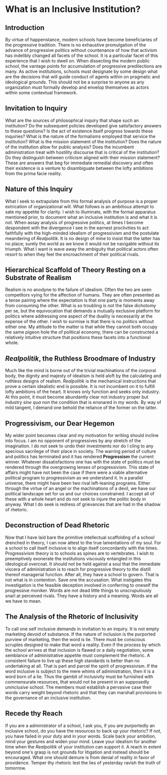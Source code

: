 # What is an Inclusive Institution?

## Introduction

By virtue of happenstance, modern schools have become beneficiaries of the progressive tradition. There is no exhaustive promulgation of the advance of progressive politics without countenance of how that activism has indelibly changed all facets of the school. It is a particular facet of this experience that I wish to dwell on. When dissecting the modern public school, the vantage points for accumulation of progressive predilections are many. As active institutions, schools must designate by some design what are the decisions that will guide conduct of agents within on pragmatic and ideological grounds. This should not be a surprise to anyone as any organization must formally develop and envelop themselves as actors within some contextual framework.

## Invitation to Inquiry

What are the sources of philosophical inquiry that shape such an institution? Do the subsequent policies developed give satisfactory answers to these questions? Is the act of existence itself progress towards these inquiries? What is the nature of the formalisms employed that service the institution? What is the mission statement of the institution? Does the nature of the institution allow for public analysis? Does the incumbent administration treat with hostility discourse that is critical of the institution? Do they distinguish between criticism aligned with their mission statement? These are answers that beg for immediate remedial discovery and often their existence is a venture to disambiguate between the lofty ambitions from the prima facie reality.

## Nature of this Inquiry

What I seek to extrapolate from this formal analysis of purpose is a proper extrication of organizational will. What follows is an ambitious attempt to sate my appetite for clarity. I wish to illuminate, with the formal apparatus mentioned prior, to document what an inclusive institution is and what it is not. When assay analysis of progressive politics, at times I become despondent with the divergence I see in the earnest proclivities to act faithfully with the high-minded idealism of progressivism and the postulate meandering of *Realpolitik*. It is no design of mine to insist that the latter has no place; surely the world as we know it would not be navigable without its triumph. What I want is wave away the ambiguity that political actors often resort to when they feel the encroachment of their political rivals.

## Hierarchical Scaffold of Theory Resting on a Substrate of Realism

Realism is no anodyne to the failure of idealism. Often the two are seen competitors vying for the affection of humans. They are often presented as a tense pairing where the expectation is that one party is moments away from consuming the other. What is so troubling is not the false dichotomy per se, but the equivocation that demands a mutually exclusive platform for politics where addressing one aspect of the duality is necessarily at the expense of the other. I wish to surmise is that there is no politics without either one. My attitude to the matter is that while they cannot both occupy the same pigeon hole the of political economy, there can be constructed a relatively intuitive structure that positions these facets into a functional whole.

## *Realpolitik*, the Ruthless Broodmare of Industry

Much like the mind is borne out of the trivial machinations of the corporal body, the dignity and majesty of idealism is held aloft by the calculating and ruthless designs of realism. *Realpolitik* is the mechanical instructions that prove a certain idealistic end is possible. It is not incumbent on it to fulfill lofty ambitions of the heart. It knows only function and seeks only industry. At this point, it must become abundantly clear not industry proper but industry *sine qua non* the condition that is ensnared in my words. By way of mild tangent, I demand one behold the reliance of the former on the latter.

## Progressivism, our Dear Hegemon

My wider point becomes clear and my motivation for writing should incline into focus. I am no opponent of progressives by any stretch of the imagination. I do not seek to undo their investments nor do I cling to any specious sacrilege of their place in society. The warring period of culture and politics has terminated and it has rendered **Progressism** the current winner. Whatever dissatisfactions one has with the state of politics must be rendered through the overgrowing lenses of progressivism. This state of affairs might have not been the case if there were a viable alternative political program to progressivism as we understand it. In a parallel universe, there might have been two rival left-leaning programs. Either through the virtue of an angel or the machinations of a devil, we have our political landscape set for us and our choices constrained. I accept all of these with a whole heart and do not seek to injure the politic body in anyway. What I do seek is redress of grievances that are had in the shadow of rhetoric.

## Deconstruction of Dead Rhetoric

Now that I have laid bare the primitive intellectual scaffolding of a school drenched in theory, I can now attest to the true lamentations of my soul. For a school to call itself inclusive is to align itself concordantly with the times. Progressivism theory is to schools as spines are to vertebrates. I wish to preemptively exonerate the institutions viscously entangled in this ideological overcoat. It should not be held against a soul that the immediate viscera of administration is to reach for progressive theory to the distill thereof managerial function. After all, they have a school to govern. That is not what is in contention. Save one the accusation. What instigates this investigation is the feasible deception involved in conferring to oneself the progressive moniker. Words are not dead little things to unscrupulously snarl at perceived rivals. They have a history and a meaning. Words are all we have to mean.

## The Analysis of the Rhetoric of Inclusivity

To call one self inclusive demands in invitation to an inquiry. It is not empty marketing devoid of substance. If the nature of inclusion is the purported purview of marketing, then the word is lie. There must be conscious scruples designed to make that word a reality. Even if the process by which the school arrives at that inclusion is flawed or a daily negotiation, some semblance of administrative appetite must complement the rhetoric. A consistent failure to live up these high standards is better than no undertaking at all. That is part and parcel the spirit of progressivism. If the word inclusive is subject to the mere whims of administration, then it is a word born of a lie. Thus the gambit of inclusivity must be furnished with commensurate resources, that would not be present in an supposedly *uninclusive* school. The members must establish a pervasive case their words carry weight beyond rhetoric and that they can marshall provisions in the governance of an inclusive institution.

## Recede thy Reach

If you are a administrator of a school, I ask you, if you are purportedly an inclusive school, do you have the resources to back up your rhetoric? If not, you have failed in your duty and in your words. Scale back your ambition, mind your gestures and widen your mind. Leave your idealism for another time when the *Realpolitik* of your institution can support it. A reach in extent beyond one's grasp is not grounds for litigation and instead should be encouraged. What one should demure is from denial of reality in favor of providence. Temper thy rhetoric lest the lies of yesterday ravish the truth of tomorrow.
